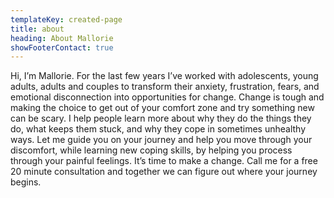 ```yaml
---
templateKey: created-page
title: about
heading: About Mallorie
showFooterContact: true
---
```

Hi, I’m Mallorie. For the last few years I’ve worked with adolescents, young adults, adults and couples to transform their anxiety, frustration, fears, and emotional disconnection into opportunities for change. Change is tough and making the choice to get out of your comfort zone and try something new can be scary. I help people learn more about why they do the things they do, what keeps them stuck, and why they cope in sometimes unhealthy ways. Let me guide you on your journey and help you move through your discomfort, while learning new coping skills, by helping you process through your painful feelings. It’s time to make a change. Call me for a free 20 minute consultation and together we can figure out where your journey begins.
